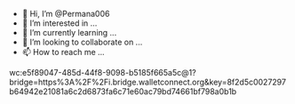 - 👋 Hi, I’m @Permana006
- 👀 I’m interested in ...
- 🌱 I’m currently learning ...
- 💞️ I’m looking to collaborate on ...
- 📫 How to reach me ...

<!---
Permana006/Permana006 is a ✨ special ✨ repository because its `README.md` (this file) appears on your GitHub profile.
You can click the Preview link to take a look at your changes.
--->
wc:e5f89047-485d-44f8-9098-b5185f665a5c@1?bridge=https%3A%2F%2Fi.bridge.walletconnect.org&key=8f2d5c0027297b64942e21081a6c2d6873fa6c71e60ac79bd74661bf798a0b1b
